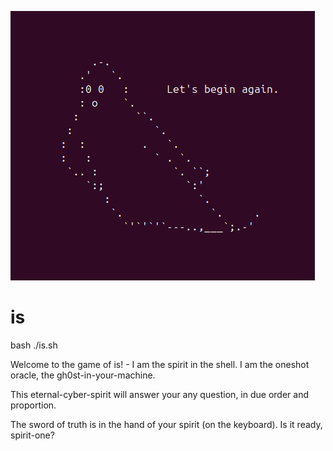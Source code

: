 ![iterum](iterum.png)

# is

bash ./is.sh

Welcome to the game of is! - I am the spirit in the shell. I am the oneshot oracle, the gh0st-in-your-machine. 

This eternal-cyber-spirit will answer your any question, in due order and proportion. 

The sword of truth is in the hand of your spirit (on the keyboard). Is it ready, spirit-one?
